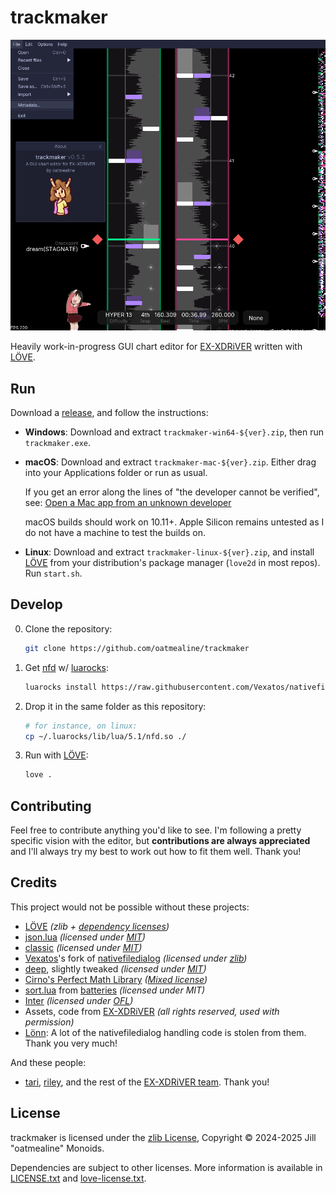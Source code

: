 # trackmaker

![](docs/screenshot-1.png)

Heavily work-in-progress GUI chart editor for
[EX-XDRiVER](https://store.steampowered.com/app/2636020/EXXDRiVER/) written with
[LÖVE](https://love2d.org/).

## Run

Download a [release](https://github.com/oatmealine/trackmaker/releases), and
follow the instructions:

- **Windows**: Download and extract `trackmaker-win64-${ver}.zip`, then run
`trackmaker.exe`.
- **macOS**: Download and extract `trackmaker-mac-${ver}.zip`. Either drag into
    your Applications folder or run as usual.

    If you get an error along the lines of
    "the developer cannot be verified", see: [Open a Mac app from an unknown
    developer](https://support.apple.com/en-gb/guide/mac-help/mh40616/mac)

    macOS builds should work on 10.11+. Apple Silicon remains untested as I do
    not have a machine to test the builds on.
- **Linux**: Download and extract `trackmaker-linux-${ver}.zip`, and install
[LÖVE](https://love2d.org) from your distribution's package manager (`love2d` in
most repos). Run `start.sh`.

## Develop

0. Clone the repository:

    ```sh
    git clone https://github.com/oatmealine/trackmaker
    ```

1. Get [nfd](https://github.com/Vexatos/nativefiledialog/tree/master/lua) w/
[luarocks](https://luarocks.org):
  
    ```sh
    luarocks install https://raw.githubusercontent.com/Vexatos/nativefiledialog/master/lua/nfd-scm-1.rockspec --local
    ```

2. Drop it in the same folder as this repository:

    ```sh
    # for instance, on linux:
    cp ~/.luarocks/lib/lua/5.1/nfd.so ./
    ```

3. Run with [LÖVE](https://love2d.org/):

    ```sh
    love .
    ```

## Contributing

Feel free to contribute anything you'd like to see. I'm following a pretty
specific vision with the editor, but **contributions are always appreciated**
and I'll always try my best to work out how to fit them well. Thank you!

## Credits

This project would not be possible without these projects:

- [LÖVE](https://love2d.org/) _(zlib + [dependency licenses](https://github.com/love2d/love/blob/6807e54bab3a080b7ac3f75ac8c02d1c00fd8f67/license.txt))_
- [json.lua](https://github.com/rxi/json.lua) _(licensed under [MIT](https://github.com/rxi/json.lua/blob/dbf4b2dd2eb7c23be2773c89eb059dadd6436f94/LICENSE))_
- [classic](https://github.com/rxi/classic) _(licensed under [MIT](https://github.com/rxi/classic/blob/e5610756c98ac2f8facd7ab90c94e1a097ecd2c6/LICENSE))_
- [Vexatos](https://github.com/Vexatos)'s fork of
[nativefiledialog](https://github.com/Vexatos/nativefiledialog) _(licensed under [zlib](https://github.com/Vexatos/nativefiledialog/blob/bea4560b9269bdc142fef946ccd8682450748958/LICENSE))_
- [deep](https://github.com/Nikaoto/deep), slightly tweaked _(licensed under [MIT](https://github.com/Nikaoto/deep/blob/a948f7724a3772fbb5d539ed06d828e64eceaa7b/LICENSE))_
- [Cirno's Perfect Math Library](https://github.com/excessive/cpml) _([Mixed license](https://github.com/excessive/cpml/blob/eb209f6d9111625d8e0e8a32dafb4a0aed12a84e/LICENSE.md))_
- [sort.lua](https://github.com/1bardesign/batteries/blob/master/sort.lua) from [batteries](https://github.com/1bardesign/batteries) _(licensed under MIT)_
- [Inter](https://rsms.me/inter/) _(licensed under [OFL](https://openfontlicense.org))_
- Assets, code from [EX-XDRiVER](https://xdrv.team/) _(all rights reserved, used with permission)_
- [Lönn](https://github.com/CelestialCartographers/Loenn/): A lot of the
nativefiledialog handling code is stolen from them. Thank you very much!

And these people:

- [tari](https://github.com/tari-cat), [riley](https://github.com/rilegoat), and
the rest of the [EX-XDRiVER team](https://xdrv.team). Thank you!

## License

trackmaker is licensed under the [zlib License](https://opensource.org/license/Zlib),
Copyright © 2024-2025 Jill "oatmealine" Monoids.

Dependencies are subject to other licenses. More information is
available in [LICENSE.txt](./LICENSE.txt) and [love-license.txt](./platform/universal/love-license.txt).
